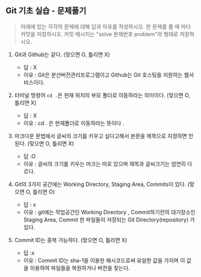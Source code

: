 ## Git 기초 실습 - 문제풀기

> 아래에 있는 각각의 문제에 대해 답과 이유를 작성하시오.
> 한 문제를 풀 때 마다 커밋을 저장하시오. 커밋 메시지는 "solve 문제번호 problem"의 형태로 저장하시오.



1. Git과 Github는 같다. (맞으면 O, 틀리면 X)

   - 답 : X
   - 이유 : Git은 분산버전관리프로그램이고 Github는 Git 호스팅을 지원하는 웹서비스이다.

   

2. 터미널 명령어 `cd .`은 현재 위치의 부모 폴더로 이동하라는 의미이다. (맞으면 O, 틀리면 X)

   - 답 : X
   - 이유 : cd . 은 현재폴더로 이동하라는 뜻이다 .



3. 마크다운 문법에서 글씨의 크기를 키우고 싶다고해서 본문을 제목으로 지정하면 안된다. (맞으면 O, 틀리면 X)
   - 답 :O
   - 이유 : 글씨의 크기를 키우는 마크는 따로 있으며 제목과 글씨크기는 엄연히 다르다.



4. Git의 3가지 공간에는 Working Directory, Staging Area, Commits이 있다. (맞으면 O, 틀리면 O)
   - 답 : x
   - 이유 : git에는 작업공간인 Working Directory , Commit하기전의 대기장소인 Staging Area, Commit 한 
   파일들이 저장되는 Git Directory(repository) 가 있다.



5. Commit ID는 중복 가능하다. (맞으면 O, 틀리면 X)
   - 답 :x
   - 이유 : Commit ID는 sha-1을 이용한 해시코드로써 유일한 값을 가지며
   이 값을 이용하여 파일들을 복원하거나 버전을 찾는다.